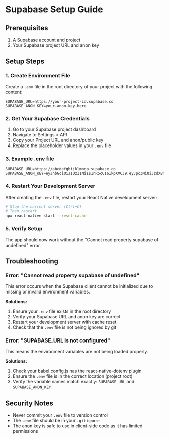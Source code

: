 # Supabase Setup Guide

## Prerequisites

1. A Supabase account and project
2. Your Supabase project URL and anon key

## Setup Steps

### 1. Create Environment File

Create a `.env` file in the root directory of your project with the following content:

```
SUPABASE_URL=https://your-project-id.supabase.co
SUPABASE_ANON_KEY=your-anon-key-here
```

### 2. Get Your Supabase Credentials

1. Go to your Supabase project dashboard
2. Navigate to Settings > API
3. Copy your Project URL and anon/public key
4. Replace the placeholder values in your `.env` file

### 3. Example .env file

```
SUPABASE_URL=https://abcdefghijklmnop.supabase.co
SUPABASE_ANON_KEY=eyJhbGciOiJIUzI1NiIsInR5cCI6IkpXVCJ9.eyJpc3MiOiJzdXBhYmFzZSIsInJlZiI6ImFiY2RlZmdoaWprbG1ub3AiLCJyb2xlIjoiYW5vbiIsImlhdCI6MTYzNjQ0NjQwMCwiZXhwIjoxOTUyMDIyNDAwfQ.example
```

### 4. Restart Your Development Server

After creating the `.env` file, restart your React Native development server:

```bash
# Stop the current server (Ctrl+C)
# Then restart
npx react-native start --reset-cache
```

### 5. Verify Setup

The app should now work without the "Cannot read property supabase of undefined" error.

## Troubleshooting

### Error: "Cannot read property supabase of undefined"

This error occurs when the Supabase client cannot be initialized due to missing or invalid environment variables.

**Solutions:**

1. Ensure your `.env` file exists in the root directory
2. Verify your Supabase URL and anon key are correct
3. Restart your development server with cache reset
4. Check that the `.env` file is not being ignored by git

### Error: "SUPABASE_URL is not configured"

This means the environment variables are not being loaded properly.

**Solutions:**

1. Check your babel.config.js has the react-native-dotenv plugin
2. Ensure the `.env` file is in the correct location (project root)
3. Verify the variable names match exactly: `SUPABASE_URL` and `SUPABASE_ANON_KEY`

## Security Notes

- Never commit your `.env` file to version control
- The `.env` file should be in your `.gitignore`
- The anon key is safe to use in client-side code as it has limited permissions

